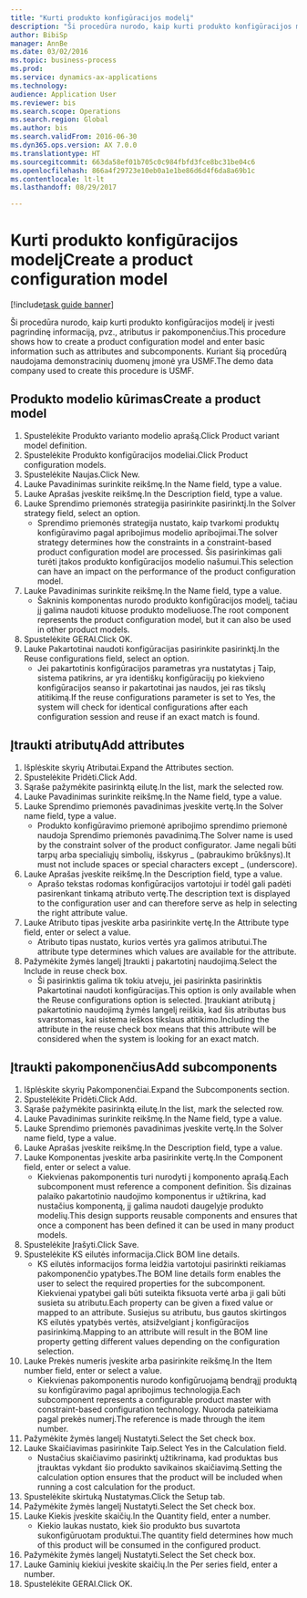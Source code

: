 ```yaml
--- 
title: "Kurti produkto konfigūracijos modelį"
description: "Ši procedūra nurodo, kaip kurti produkto konfigūracijos modelį ir įvesti pagrindinę informaciją, pvz., atributus ir pakomponenčius."
author: BibiSp
manager: AnnBe
ms.date: 03/02/2016
ms.topic: business-process
ms.prod: 
ms.service: dynamics-ax-applications
ms.technology: 
audience: Application User
ms.reviewer: bis
ms.search.scope: Operations
ms.search.region: Global
ms.author: bis
ms.search.validFrom: 2016-06-30
ms.dyn365.ops.version: AX 7.0.0
ms.translationtype: HT
ms.sourcegitcommit: 663da58ef01b705c0c984fbfd3fce8bc31be04c6
ms.openlocfilehash: 866a4f29723e10eb0a1e1be86d6d4f6da8a69b1c
ms.contentlocale: lt-lt
ms.lasthandoff: 08/29/2017

---
```

# <a name="create-a-product-configuration-model"></a><span data-ttu-id="b8856-103">Kurti produkto konfigūracijos modelį</span><span class="sxs-lookup"><span data-stu-id="b8856-103">Create a product configuration model</span></span>

[!include[task guide banner](../../includes/task-guide-banner.md)]

<span data-ttu-id="b8856-104">Ši procedūra nurodo, kaip kurti produkto konfigūracijos modelį ir įvesti pagrindinę informaciją, pvz., atributus ir pakomponenčius.</span><span class="sxs-lookup"><span data-stu-id="b8856-104">This procedure shows how to create a product configuration model and enter basic information such as attributes and subcomponents.</span></span> <span data-ttu-id="b8856-105">Kuriant šią procedūrą naudojama demonstracinių duomenų įmonė yra USMF.</span><span class="sxs-lookup"><span data-stu-id="b8856-105">The demo data company used to create this procedure is USMF.</span></span>


## <a name="create-a-product-model"></a><span data-ttu-id="b8856-106">Produkto modelio kūrimas</span><span class="sxs-lookup"><span data-stu-id="b8856-106">Create a product model</span></span>
1. <span data-ttu-id="b8856-107">Spustelėkite Produkto varianto modelio aprašą.</span><span class="sxs-lookup"><span data-stu-id="b8856-107">Click Product variant model definition.</span></span>
2. <span data-ttu-id="b8856-108">Spustelėkite Produkto konfigūracijos modeliai.</span><span class="sxs-lookup"><span data-stu-id="b8856-108">Click Product configuration models.</span></span>
3. <span data-ttu-id="b8856-109">Spustelėkite Naujas.</span><span class="sxs-lookup"><span data-stu-id="b8856-109">Click New.</span></span>
4. <span data-ttu-id="b8856-110">Lauke Pavadinimas surinkite reikšmę.</span><span class="sxs-lookup"><span data-stu-id="b8856-110">In the Name field, type a value.</span></span>
5. <span data-ttu-id="b8856-111">Lauke Aprašas įveskite reikšmę.</span><span class="sxs-lookup"><span data-stu-id="b8856-111">In the Description field, type a value.</span></span>
6. <span data-ttu-id="b8856-112">Lauke Sprendimo priemonės strategija pasirinkite pasirinktį.</span><span class="sxs-lookup"><span data-stu-id="b8856-112">In the Solver strategy field, select an option.</span></span>
    * <span data-ttu-id="b8856-113">Sprendimo priemonės strategija nustato, kaip tvarkomi produktų konfigūravimo pagal apribojimus modelio apribojimai.</span><span class="sxs-lookup"><span data-stu-id="b8856-113">The solver strategy determines how the constraints in a constraint-based product configuration model are processed.</span></span> <span data-ttu-id="b8856-114">Šis pasirinkimas gali turėti įtakos produkto konfigūracijos modelio našumui.</span><span class="sxs-lookup"><span data-stu-id="b8856-114">This selection can have an impact on the performance of the product configuration model.</span></span>  
7. <span data-ttu-id="b8856-115">Lauke Pavadinimas surinkite reikšmę.</span><span class="sxs-lookup"><span data-stu-id="b8856-115">In the Name field, type a value.</span></span>
    * <span data-ttu-id="b8856-116">Šakninis komponentas nurodo produkto konfigūracijos modelį, tačiau jį galima naudoti kituose produkto modeliuose.</span><span class="sxs-lookup"><span data-stu-id="b8856-116">The root component represents the product configuration model, but it can also be used in other product models.</span></span>  
8. <span data-ttu-id="b8856-117">Spustelėkite GERAI.</span><span class="sxs-lookup"><span data-stu-id="b8856-117">Click OK.</span></span>
9. <span data-ttu-id="b8856-118">Lauke Pakartotinai naudoti konfigūracijas pasirinkite pasirinktį.</span><span class="sxs-lookup"><span data-stu-id="b8856-118">In the Reuse configurations field, select an option.</span></span>
    * <span data-ttu-id="b8856-119">Jei pakartotinis konfigūracijos parametras yra nustatytas į Taip, sistema patikrins, ar yra identiškų konfigūracijų po kiekvieno konfigūracijos seanso ir pakartotinai jas naudos, jei ras tikslų atitikimą.</span><span class="sxs-lookup"><span data-stu-id="b8856-119">If the reuse configurations parameter is set to Yes, the system will check for identical configurations after each configuration session and reuse if an exact match is found.</span></span>  

## <a name="add-attributes"></a><span data-ttu-id="b8856-120">Įtraukti atributų</span><span class="sxs-lookup"><span data-stu-id="b8856-120">Add attributes</span></span>
1. <span data-ttu-id="b8856-121">Išplėskite skyrių Atributai.</span><span class="sxs-lookup"><span data-stu-id="b8856-121">Expand the Attributes section.</span></span>
2. <span data-ttu-id="b8856-122">Spustelėkite Pridėti.</span><span class="sxs-lookup"><span data-stu-id="b8856-122">Click Add.</span></span>
3. <span data-ttu-id="b8856-123">Sąraše pažymėkite pasirinktą eilutę.</span><span class="sxs-lookup"><span data-stu-id="b8856-123">In the list, mark the selected row.</span></span>
4. <span data-ttu-id="b8856-124">Lauke Pavadinimas surinkite reikšmę.</span><span class="sxs-lookup"><span data-stu-id="b8856-124">In the Name field, type a value.</span></span>
5. <span data-ttu-id="b8856-125">Lauke Sprendimo priemonės pavadinimas įveskite vertę.</span><span class="sxs-lookup"><span data-stu-id="b8856-125">In the Solver name field, type a value.</span></span>
    * <span data-ttu-id="b8856-126">Produkto konfigūravimo priemonė apribojimo sprendimo priemonė naudoja Sprendimo priemonės pavadinimą.</span><span class="sxs-lookup"><span data-stu-id="b8856-126">The Solver name is used by the constraint solver of the product configurator.</span></span> <span data-ttu-id="b8856-127">Jame negali būti tarpų arba specialiųjų simbolių, išskyrus _ (pabraukimo brūkšnys).</span><span class="sxs-lookup"><span data-stu-id="b8856-127">It must not include spaces or special characters except _ (underscore).</span></span>  
6. <span data-ttu-id="b8856-128">Lauke Aprašas įveskite reikšmę.</span><span class="sxs-lookup"><span data-stu-id="b8856-128">In the Description field, type a value.</span></span>
    * <span data-ttu-id="b8856-129">Aprašo tekstas rodomas konfigūracijos vartotojui ir todėl gali padėti pasirenkant tinkamą atributo vertę.</span><span class="sxs-lookup"><span data-stu-id="b8856-129">The description text is displayed to the configuration user and can therefore serve as help in selecting the right attribute value.</span></span>  
7. <span data-ttu-id="b8856-130">Lauke Atributo tipas įveskite arba pasirinkite vertę.</span><span class="sxs-lookup"><span data-stu-id="b8856-130">In the Attribute type field, enter or select a value.</span></span>
    * <span data-ttu-id="b8856-131">Atributo tipas nustato, kurios vertės yra galimos atributui.</span><span class="sxs-lookup"><span data-stu-id="b8856-131">The attribute type determines which values are available for the attribute.</span></span>  
8. <span data-ttu-id="b8856-132">Pažymėkite žymės langelį Įtraukti į pakartotinį naudojimą.</span><span class="sxs-lookup"><span data-stu-id="b8856-132">Select the Include in reuse check box.</span></span>
    * <span data-ttu-id="b8856-133">Ši pasirinktis galima tik tokiu atveju, jei pasirinkta pasirinktis Pakartotinai naudoti konfigūracijas.</span><span class="sxs-lookup"><span data-stu-id="b8856-133">This option is only available when the Reuse configurations option is selected.</span></span> <span data-ttu-id="b8856-134">Įtraukiant atributą į pakartotinio naudojimą žymės langelį reiškia, kad šis atributas bus svarstomas, kai sistema ieškos tikslaus atitikimo.</span><span class="sxs-lookup"><span data-stu-id="b8856-134">Including the attribute in the reuse check box means that this attribute will be considered when the system is looking for an exact match.</span></span>  

## <a name="add-subcomponents"></a><span data-ttu-id="b8856-135">Įtraukti pakomponenčius</span><span class="sxs-lookup"><span data-stu-id="b8856-135">Add subcomponents</span></span>
1. <span data-ttu-id="b8856-136">Išplėskite skyrių Pakomponenčiai.</span><span class="sxs-lookup"><span data-stu-id="b8856-136">Expand the Subcomponents section.</span></span>
2. <span data-ttu-id="b8856-137">Spustelėkite Pridėti.</span><span class="sxs-lookup"><span data-stu-id="b8856-137">Click Add.</span></span>
3. <span data-ttu-id="b8856-138">Sąraše pažymėkite pasirinktą eilutę.</span><span class="sxs-lookup"><span data-stu-id="b8856-138">In the list, mark the selected row.</span></span>
4. <span data-ttu-id="b8856-139">Lauke Pavadinimas surinkite reikšmę.</span><span class="sxs-lookup"><span data-stu-id="b8856-139">In the Name field, type a value.</span></span>
5. <span data-ttu-id="b8856-140">Lauke Sprendimo priemonės pavadinimas įveskite vertę.</span><span class="sxs-lookup"><span data-stu-id="b8856-140">In the Solver name field, type a value.</span></span>
6. <span data-ttu-id="b8856-141">Lauke Aprašas įveskite reikšmę.</span><span class="sxs-lookup"><span data-stu-id="b8856-141">In the Description field, type a value.</span></span>
7. <span data-ttu-id="b8856-142">Lauke Komponentas įveskite arba pasirinkite vertę.</span><span class="sxs-lookup"><span data-stu-id="b8856-142">In the Component field, enter or select a value.</span></span>
    * <span data-ttu-id="b8856-143">Kiekvienas pakomponentis turi nurodyti į komponento aprašą.</span><span class="sxs-lookup"><span data-stu-id="b8856-143">Each subcomponent must reference a component definition.</span></span> <span data-ttu-id="b8856-144">Šis dizainas palaiko pakartotinio naudojimo komponentus ir užtikrina, kad nustačius komponentą, jį galima naudoti daugelyje produkto modelių.</span><span class="sxs-lookup"><span data-stu-id="b8856-144">This design supports reusable components and ensures that once a component has been defined it can be used in many product models.</span></span>  
8. <span data-ttu-id="b8856-145">Spustelėkite Įrašyti.</span><span class="sxs-lookup"><span data-stu-id="b8856-145">Click Save.</span></span>
9. <span data-ttu-id="b8856-146">Spustelėkite KS eilutės informacija.</span><span class="sxs-lookup"><span data-stu-id="b8856-146">Click BOM line details.</span></span>
    * <span data-ttu-id="b8856-147">KS eilutės informacijos forma leidžia vartotojui pasirinkti reikiamas pakomponenčio ypatybes.</span><span class="sxs-lookup"><span data-stu-id="b8856-147">The BOM line details form enables the user to select the required properties for the subcomponent.</span></span> <span data-ttu-id="b8856-148">Kiekvienai ypatybei gali būti suteikta fiksuota vertė arba ji gali būti susieta su atributu.</span><span class="sxs-lookup"><span data-stu-id="b8856-148">Each property can be given a fixed value or mapped to an attribute.</span></span> <span data-ttu-id="b8856-149">Susiejus su atributu, bus gautos skirtingos KS eilutės ypatybės vertės, atsižvelgiant į konfigūracijos pasirinkimą.</span><span class="sxs-lookup"><span data-stu-id="b8856-149">Mapping to an attribute will result in the BOM line property getting different values depending on the configuration selection.</span></span>  
10. <span data-ttu-id="b8856-150">Lauke Prekės numeris įveskite arba pasirinkite reikšmę.</span><span class="sxs-lookup"><span data-stu-id="b8856-150">In the Item number field, enter or select a value.</span></span>
    * <span data-ttu-id="b8856-151">Kiekvienas pakomponentis nurodo konfigūruojamą bendrąjį produktą su konfigūravimo pagal apribojimus technologija.</span><span class="sxs-lookup"><span data-stu-id="b8856-151">Each subcomponent represents a configurable product master with constraint-based configuration technology.</span></span> <span data-ttu-id="b8856-152">Nuoroda pateikiama pagal prekės numerį.</span><span class="sxs-lookup"><span data-stu-id="b8856-152">The reference is made through the item number.</span></span>  
11. <span data-ttu-id="b8856-153">Pažymėkite žymės langelį Nustatyti.</span><span class="sxs-lookup"><span data-stu-id="b8856-153">Select the Set check box.</span></span>
12. <span data-ttu-id="b8856-154">Lauke Skaičiavimas pasirinkite Taip.</span><span class="sxs-lookup"><span data-stu-id="b8856-154">Select Yes in the Calculation field.</span></span>
    * <span data-ttu-id="b8856-155">Nustačius skaičiavimo pasirinktį užtikrinama, kad produktas bus įtrauktas vykdant šio produkto savikainos skaičiavimą.</span><span class="sxs-lookup"><span data-stu-id="b8856-155">Setting the calculation option ensures that the product will be included when running a cost calculation for the product.</span></span>  
13. <span data-ttu-id="b8856-156">Spustelėkite skirtuką Nustatymas.</span><span class="sxs-lookup"><span data-stu-id="b8856-156">Click the Setup tab.</span></span>
14. <span data-ttu-id="b8856-157">Pažymėkite žymės langelį Nustatyti.</span><span class="sxs-lookup"><span data-stu-id="b8856-157">Select the Set check box.</span></span>
15. <span data-ttu-id="b8856-158">Lauke Kiekis įveskite skaičių.</span><span class="sxs-lookup"><span data-stu-id="b8856-158">In the Quantity field, enter a number.</span></span>
    * <span data-ttu-id="b8856-159">Kiekio laukas nustato, kiek šio produkto bus suvartota sukonfigūruotam produktui.</span><span class="sxs-lookup"><span data-stu-id="b8856-159">The quantity field determines how much of this product will be consumed in the configured product.</span></span>  
16. <span data-ttu-id="b8856-160">Pažymėkite žymės langelį Nustatyti.</span><span class="sxs-lookup"><span data-stu-id="b8856-160">Select the Set check box.</span></span>
17. <span data-ttu-id="b8856-161">Lauke Gaminių kiekiui įveskite skaičių.</span><span class="sxs-lookup"><span data-stu-id="b8856-161">In the Per series field, enter a number.</span></span>
18. <span data-ttu-id="b8856-162">Spustelėkite GERAI.</span><span class="sxs-lookup"><span data-stu-id="b8856-162">Click OK.</span></span>


